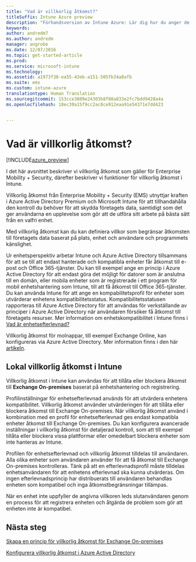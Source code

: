 ```yaml
---
title: "Vad är villkorlig åtkomst?"
titleSuffix: Intune Azure preview
description: "Förhandsversion av Intune Azure: Lär dig hur du anger de villkor som användare och enheter måste uppfylla för att få åtkomst till företagets resurser i Microsoft förhandsversion av Intune Azure."
keywords: 
author: andredm7
ms.author: andredm
manager: angrobe
ms.date: 12/07/2016
ms.topic: get-started-article
ms.prod: 
ms.service: microsoft-intune
ms.technology: 
ms.assetid: a1973f38-ea55-43eb-a151-505fb34a8afb
ms.suite: ems
ms.custom: intune-azure
translationtype: Human Translation
ms.sourcegitcommit: 153cce3809e24303b8f88a833e2fc7bdd9428a4a
ms.openlocfilehash: 18ec39a15f9cc2ac8ce912eaa91e54371e7dd423


---
```


# <a name="what-is-conditional-access"></a>Vad är villkorlig åtkomst?


[!INCLUDE[azure_preview](../includes/azure_preview.md)]


I det här avsnittet beskriver vi villkorlig åtkomst som gäller för Enterprise Mobility + Security, därefter beskriver vi funktioner för villkorlig åtkomst i Intune.

Villkorlig åtkomst från Enterprise Mobility + Security (EMS) utnyttjar kraften i Azure Active Directory Premium och Microsoft Intune för att tillhandahålla den kontroll du behöver för att skydda företagets data, samtidigt som det ger användarna en upplevelse som gör att de utföra sitt arbete på bästa sätt från en valfri enhet.

Med villkorlig åtkomst kan du kan definiera villkor som begränsar åtkomsten till företagets data baserat på plats, enhet och användare och programmets känslighet.

Ur enhetsperspektiv arbetar Intune och Azure Active Directory tillsammans för att se till att endast hanterade och kompatibla enheter får åtkomst till e-post och Office 365-tjänster. Du kan till exempel ange en princip i Azure Active Directory för att endast göra det möjligt för datorer som är anslutna till en domän, eller mobila enheter som är registrerade i ett program för mobil enhetshantering som Intune, till att få åtkomst till Office 365-tjänster. Du kan använda Intune för att ange en kompabilitetsprofil för enheter som utvärderar enhetens kompatibilitetsstatus. Kompatibilitetsstatusen rapporteras till Azure Active Directory för att användas för verkställande av principer i Azure Active Directory när användaren försöker få åtkomst till företagets resurser. Mer information om enhetskompatibilitet i Intune finns i [Vad är enhetsefterlevnad?](/intune-azure/set-device-compliance/what-is-device-compliance)

Villkorlig åtkomst för molnappar, till exempel Exchange Online, kan konfigureras via Azure Active Directory. Mer information finns i den här [artikeln](https://docs.microsoft.com/en-us/azure/active-directory/active-directory-conditional-access-azure-portal).

## <a name="on-premises-conditional-access-in-intune"></a>Lokal villkorlig åtkomst i Intune

Villkorlig åtkomst i Intune kan användas för att tillåta eller blockera åtkomst till **Exchange On-premises** baserat på enhetshantering och registrering.

Profilinställningar för enhetsefterlevnad används för att utvärdera enhetens kompatibilitet. Villkorlig åtkomst använder utvärderingen för att tillåta eller blockera åtkomst till Exchange On-premises. När villkorlig åtkomst använd i kombination med en profil för enhetsefterlevnad ges endast kompatibla enheter åtkomst till Exchange On-premises. Du kan konfigurera avancerade inställningar i villkorlig åtkomst för detaljerad kontroll, som att till exempel tillåta eller blockera vissa plattformar eller omedelbart blockera enheter som inte hanteras av Intune.

Profilen för enhetsefterlevnad och villkorlig åtkomst tilldelas till användaren. Alla olika enheter som användaren använder för att få åtkomst till Exchange On-premises kontrolleras. Tänk på att en efterlevnadsprofil måste tilldelas enhetsanvändaren för att enhetens efterlevnad ska kunna utvärderas. Om ingen efterlevnadsprincip har distribuerats till användaren behandlas enheten som kompatibel och inga åtkomstbegränsningar tillämpas.

När en enhet inte uppfyller de angivna villkoren leds slutanvändaren genom en process för att registrera enheten och åtgärda de problem som gör att enheten inte är kompatibel.

## <a name="next-steps"></a>Nästa steg

[Skapa en princip för villkorlig åtkomst för Exchange On-premises](create-conditional-access-policy-for-exchange-on-premises.md)

[Konfigurera villkorlig åtkomst i Azure Active Directory](https://docs.microsoft.com/en-us/azure/active-directory/active-directory-conditional-access-azure-portal)



<!--HONumber=Feb17_HO3-->


